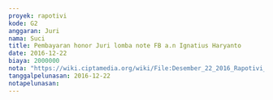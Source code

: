 ```yaml
---
proyek: rapotivi
kode: G2
anggaran: Juri
nama: Suci
title: Pembayaran honor Juri lomba note FB a.n Ignatius Haryanto
date: 2016-12-22
biaya: 2000000
nota: "https://wiki.ciptamedia.org/wiki/File:Desember_22_2016_Rapotivi_G2_Honor_juri_lomba_Note_FB_a.n_Ignatius_Haryanto.jpg"
tanggalpelunasan: 2016-12-22
notapelunasan:
---
```


